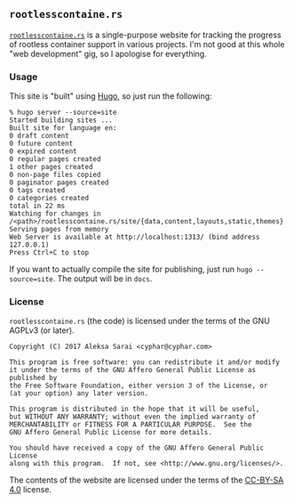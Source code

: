 ## `rootlesscontaine.rs` ##

[`rootlesscontaine.rs`][rc] is a single-purpose website for tracking the
progress of rootless container support in various projects. I'm not good at
this whole "web development" gig, so I apologise for everything.

[rc]: https://rootlesscontaine.rs/

### Usage ###

This site is "built" using [Hugo][hugo], so just run the following:

```
% hugo server --source=site
Started building sites ...
Built site for language en:
0 draft content
0 future content
0 expired content
0 regular pages created
1 other pages created
0 non-page files copied
0 paginator pages created
0 tags created
0 categories created
total in 22 ms
Watching for changes in /<path>/rootlesscontaine.rs/site/{data,content,layouts,static,themes}
Serving pages from memory
Web Server is available at http://localhost:1313/ (bind address 127.0.0.1)
Press Ctrl+C to stop
```

If you want to actually compile the site for publishing, just run `hugo
--source=site`. The output will be in `docs`.

[hugo]: https://github.com/spf13/hugo

### License ###

`rootlesscontaine.rs` (the code) is licensed under the terms of the GNU AGPLv3
(or later).

```
Copyright (C) 2017 Aleksa Sarai <cyphar@cyphar.com>

This program is free software: you can redistribute it and/or modify
it under the terms of the GNU Affero General Public License as published by
the Free Software Foundation, either version 3 of the License, or
(at your option) any later version.

This program is distributed in the hope that it will be useful,
but WITHOUT ANY WARRANTY; without even the implied warranty of
MERCHANTABILITY or FITNESS FOR A PARTICULAR PURPOSE.  See the
GNU Affero General Public License for more details.

You should have received a copy of the GNU Affero General Public License
along with this program.  If not, see <http://www.gnu.org/licenses/>.
```

The contents of the website are licensed under the terms of the [CC-BY-SA
4.0][cc] license.

[cc]: https://creativecommons.org/licenses/by-sa/4.0
